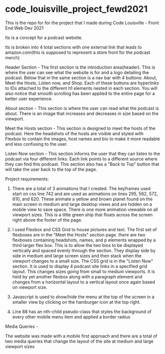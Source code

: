 # code_louisville_project_fewd2021
This is the repo for for the project that I made during Code Louisville - Front End Web Dev 2021

Its is a concept for a podcast website.

Its is broken into 4 total sections with one external link that leads to amazon.com(this is supposed to represent a store front for the podcast merch)

Header Section - 
    The first section is the introduction area(header). This is where the user can see what the website is for and a logo detailing the podcast.
    Below that in the same section is a nav bar with 4 buttons: About, Meet the Hosts, Listen now, and Shop. Each of these buttons are hyperlinks to IDs attached to the different     h1 elements nested in each section. You will also notice that smooth scrolling has been applied to the entire page for a better user experience.
    
About section -
    This section is where the user can read what the podcast is about. There is an image that increases and decreases in size based on the viewport.
    
Meet the Hosts section - 
   This section is designed to meet the hosts of the podcast. Here the headshots of the hosts are visible and styled with Flexbox to contain the images, host names and bio to make    it more readable and less confusing to the user.
  

Listen Now section -
  This section informs the user that they can listen to the podcast via four different links. Each link points to a different source where they can find this podcast. This section   also has a "Back to Top" button that will take the user back to the top of the page.


Project requirements:

   1. There are a total of 3 animations that I created. The keyframes used start on css line 742 and are used as animations on lines 295, 562, 572, 610, and 620. These animate a yellow and brown planet found on the main screen in medium and large desktop views and are hidden on a mobile view to save space. There is one more animation viewable on all viewport sizes. This is a little green ship that floats across the screen right above the footer of the page.
    
   2. I used Flexbox and CSS Grid to house pictures and text. The first set of flexboxes are in the "Meet the Hosts" section page. there are two flexboxes containing headshots, names, and p elements wrapped by a third larger flex box. This is to allow the two bios to be displayed vertically and spaced evenly through the section. They display side by side in medium and large screen sizes and then stack when the viewport changes to a small size. The CSS grid is in the "Listen Now" section. It is used to display 4 podcast site links in a specified grid layout. This changes sizes going from small to medium viewports. It is held by yet another flexbox along with a paragraph element and changes from a horizontal layout to a vertical layout once again based on viewport size.
    
   3. Javascript is used to show/hide the menu at the top of the screen in a smaller view by clicking on the hamburger icon at the top right.
   
   4. Line 88 has an nth-child pseudo-class that styles the background of every other mobile menu item and applied a border radius
   
Media Queries -
   
   The website was made with a mobile first approach and there are a total of two media queries that change the layout of the site at medium and large viewport sizes
